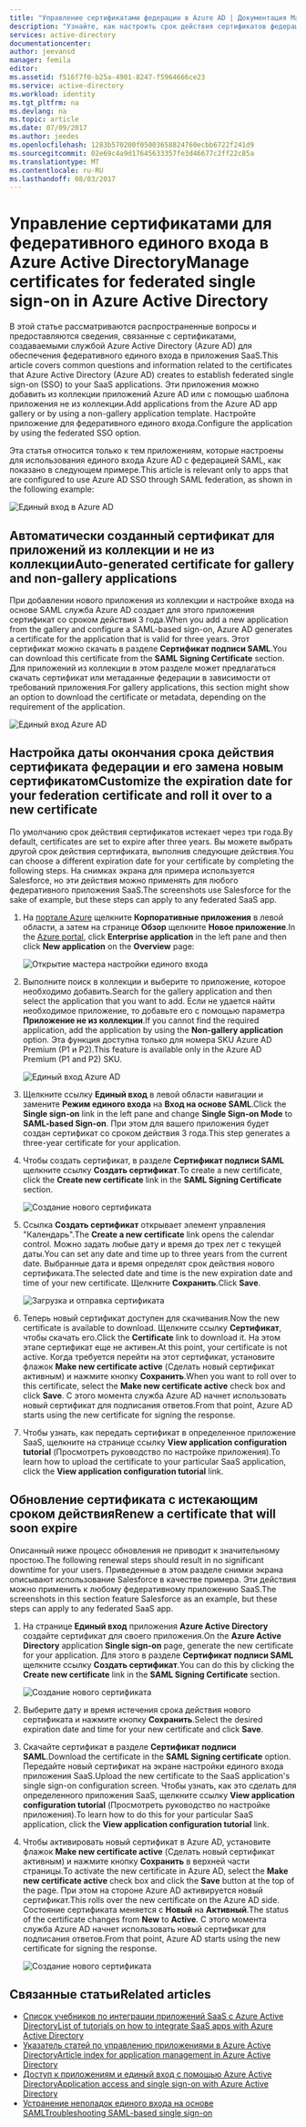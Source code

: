 ```yaml
---
title: "Управление сертификатами федерации в Azure AD | Документация Майкрософт"
description: "Узнайте, как настроить срок действия сертификатов федерации, а также обновлять сертификаты с истекающим сроком действия."
services: active-directory
documentationcenter: 
author: jeevansd
manager: femila
editor: 
ms.assetid: f516f7f0-b25a-4901-8247-f5964666ce23
ms.service: active-directory
ms.workload: identity
ms.tgt_pltfrm: na
ms.devlang: na
ms.topic: article
ms.date: 07/09/2017
ms.author: jeedes
ms.openlocfilehash: 1283b570200f05003658824760ecbb6722f241d9
ms.sourcegitcommit: 02e69c4a9d17645633357fe3d46677c2ff22c85a
ms.translationtype: MT
ms.contentlocale: ru-RU
ms.lasthandoff: 08/03/2017
---
```

# <a name="manage-certificates-for-federated-single-sign-on-in-azure-active-directory"></a><span data-ttu-id="9862e-103">Управление сертификатами для федеративного единого входа в Azure Active Directory</span><span class="sxs-lookup"><span data-stu-id="9862e-103">Manage certificates for federated single sign-on in Azure Active Directory</span></span>
<span data-ttu-id="9862e-104">В этой статье рассматриваются распространенные вопросы и предоставляются сведения, связанные с сертификатами, создаваемыми службой Azure Active Directory (Azure AD) для обеспечения федеративного единого входа в приложения SaaS.</span><span class="sxs-lookup"><span data-stu-id="9862e-104">This article covers common questions and information related to the certificates that Azure Active Directory (Azure AD) creates to establish federated single sign-on (SSO) to your SaaS applications.</span></span> <span data-ttu-id="9862e-105">Эти приложения можно добавить из коллекции приложений Azure AD или с помощью шаблона приложения не из коллекции.</span><span class="sxs-lookup"><span data-stu-id="9862e-105">Add applications from the Azure AD app gallery or by using a non-gallery application template.</span></span> <span data-ttu-id="9862e-106">Настройте приложение для федеративного единого входа.</span><span class="sxs-lookup"><span data-stu-id="9862e-106">Configure the application by using the federated SSO option.</span></span>

<span data-ttu-id="9862e-107">Эта статья относится только к тем приложениям, которые настроены для использования единого входа Azure AD с федерацией SAML, как показано в следующем примере.</span><span class="sxs-lookup"><span data-stu-id="9862e-107">This article is relevant only to apps that are configured to use Azure AD SSO through SAML federation, as shown in the following example:</span></span>

![Единый вход в Azure AD](./media/active-directory-sso-certs/saml_sso.PNG)

## <a name="auto-generated-certificate-for-gallery-and-non-gallery-applications"></a><span data-ttu-id="9862e-109">Автоматически созданный сертификат для приложений из коллекции и не из коллекции</span><span class="sxs-lookup"><span data-stu-id="9862e-109">Auto-generated certificate for gallery and non-gallery applications</span></span>
<span data-ttu-id="9862e-110">При добавлении нового приложения из коллекции и настройке входа на основе SAML служба Azure AD создает для этого приложения сертификат со сроком действия 3 года.</span><span class="sxs-lookup"><span data-stu-id="9862e-110">When you add a new application from the gallery and configure a SAML-based sign-on, Azure AD generates a certificate for the application that is valid for three years.</span></span> <span data-ttu-id="9862e-111">Этот сертификат можно скачать в разделе **Сертификат подписи SAML**.</span><span class="sxs-lookup"><span data-stu-id="9862e-111">You can download this certificate from the **SAML Signing Certificate** section.</span></span> <span data-ttu-id="9862e-112">Для приложений из коллекции в этом разделе может предлагаться скачать сертификат или метаданные федерации в зависимости от требований приложения.</span><span class="sxs-lookup"><span data-stu-id="9862e-112">For gallery applications, this section might show an option to download the certificate or metadata, depending on the requirement of the application.</span></span>

![Единый вход Azure AD](./media/active-directory-sso-certs/saml_certificate_download.png)

## <a name="customize-the-expiration-date-for-your-federation-certificate-and-roll-it-over-to-a-new-certificate"></a><span data-ttu-id="9862e-114">Настройка даты окончания срока действия сертификата федерации и его замена новым сертификатом</span><span class="sxs-lookup"><span data-stu-id="9862e-114">Customize the expiration date for your federation certificate and roll it over to a new certificate</span></span>
<span data-ttu-id="9862e-115">По умолчанию срок действия сертификатов истекает через три года.</span><span class="sxs-lookup"><span data-stu-id="9862e-115">By default, certificates are set to expire after three years.</span></span> <span data-ttu-id="9862e-116">Вы можете выбрать другой срок действия сертификата, выполнив следующие действия.</span><span class="sxs-lookup"><span data-stu-id="9862e-116">You can choose a different expiration date for your certificate by completing the following steps.</span></span>
<span data-ttu-id="9862e-117">На снимках экрана для примера используется Salesforce, но эти действия можно применять для любого федеративного приложения SaaS.</span><span class="sxs-lookup"><span data-stu-id="9862e-117">The screenshots use Salesforce for the sake of example, but these steps can apply to any federated SaaS app.</span></span>

1. <span data-ttu-id="9862e-118">На [портале Azure](https://aad.portal.azure.com) щелкните **Корпоративные приложения** в левой области, а затем на странице **Обзор** щелкните **Новое приложение**.</span><span class="sxs-lookup"><span data-stu-id="9862e-118">In the [Azure portal](https://aad.portal.azure.com), click **Enterprise application** in the left pane and then click **New application** on the **Overview** page:</span></span>

   ![Открытие мастера настройки единого входа](./media/active-directory-sso-certs/enterprise_application_new_application.png)

2. <span data-ttu-id="9862e-120">Выполните поиск в коллекции и выберите то приложение, которое необходимо добавить.</span><span class="sxs-lookup"><span data-stu-id="9862e-120">Search for the gallery application and then select the application that you want to add.</span></span> <span data-ttu-id="9862e-121">Если не удается найти необходимое приложение, то добавьте его с помощью параметра **Приложение не из коллекции**.</span><span class="sxs-lookup"><span data-stu-id="9862e-121">If you cannot find the required application, add the application by using the **Non-gallery application** option.</span></span> <span data-ttu-id="9862e-122">Эта функция доступна только для номера SKU Azure AD Premium (P1 и P2).</span><span class="sxs-lookup"><span data-stu-id="9862e-122">This feature is available only in the Azure AD Premium (P1 and P2) SKU.</span></span>

    ![Единый вход Azure AD](./media/active-directory-sso-certs/add_gallery_application.png)

3. <span data-ttu-id="9862e-124">Щелкните ссылку **Единый вход** в левой области навигации и замените **Режим единого входа** на **Вход на основе SAML**.</span><span class="sxs-lookup"><span data-stu-id="9862e-124">Click the **Single sign-on** link in the left pane and change **Single Sign-on Mode** to **SAML-based Sign-on**.</span></span> <span data-ttu-id="9862e-125">При этом для вашего приложения будет создан сертификат со сроком действия 3 года.</span><span class="sxs-lookup"><span data-stu-id="9862e-125">This step generates a three-year certificate for your application.</span></span>

4. <span data-ttu-id="9862e-126">Чтобы создать сертификат, в разделе **Сертификат подписи SAML** щелкните ссылку **Создать сертификат**.</span><span class="sxs-lookup"><span data-stu-id="9862e-126">To create a new certificate, click the **Create new certificate** link in the **SAML Signing Certificate** section.</span></span>

    ![Создание нового сертификата](./media/active-directory-sso-certs/create_new_certficate.png)

5. <span data-ttu-id="9862e-128">Ссылка **Создать сертификат** открывает элемент управления "Календарь".</span><span class="sxs-lookup"><span data-stu-id="9862e-128">The **Create a new certificate** link opens the calendar control.</span></span> <span data-ttu-id="9862e-129">Можно задать любые дату и время до трех лет с текущей даты.</span><span class="sxs-lookup"><span data-stu-id="9862e-129">You can set any date and time up to three years from the current date.</span></span> <span data-ttu-id="9862e-130">Выбранные дата и время определят срок действия нового сертификата.</span><span class="sxs-lookup"><span data-stu-id="9862e-130">The selected date and time is the new expiration date and time of your new certificate.</span></span> <span data-ttu-id="9862e-131">Щелкните **Сохранить**.</span><span class="sxs-lookup"><span data-stu-id="9862e-131">Click **Save**.</span></span>

    ![Загрузка и отправка сертификата](./media/active-directory-sso-certs/certifcate_date_selection.PNG)

6. <span data-ttu-id="9862e-133">Теперь новый сертификат доступен для скачивания.</span><span class="sxs-lookup"><span data-stu-id="9862e-133">Now the new certificate is available to download.</span></span> <span data-ttu-id="9862e-134">Щелкните ссылку **Сертификат**, чтобы скачать его.</span><span class="sxs-lookup"><span data-stu-id="9862e-134">Click the **Certificate** link to download it.</span></span> <span data-ttu-id="9862e-135">На этом этапе сертификат еще не активен.</span><span class="sxs-lookup"><span data-stu-id="9862e-135">At this point, your certificate is not active.</span></span> <span data-ttu-id="9862e-136">Когда требуется перейти на этот сертификат, установите флажок **Make new certificate active** (Сделать новый сертификат активным) и нажмите кнопку **Сохранить**.</span><span class="sxs-lookup"><span data-stu-id="9862e-136">When you want to roll over to this certificate, select the **Make new certificate active** check box and click **Save**.</span></span> <span data-ttu-id="9862e-137">С этого момента служба Azure AD начнет использовать новый сертификат для подписания ответов.</span><span class="sxs-lookup"><span data-stu-id="9862e-137">From that point, Azure AD starts using the new certificate for signing the response.</span></span>

7.  <span data-ttu-id="9862e-138">Чтобы узнать, как передать сертификат в определенное приложение SaaS, щелкните на странице ссылку **View application configuration tutorial** (Просмотреть руководство по настройке приложения).</span><span class="sxs-lookup"><span data-stu-id="9862e-138">To learn how to upload the certificate to your particular SaaS application, click the **View application configuration tutorial** link.</span></span>

## <a name="renew-a-certificate-that-will-soon-expire"></a><span data-ttu-id="9862e-139">Обновление сертификата с истекающим сроком действия</span><span class="sxs-lookup"><span data-stu-id="9862e-139">Renew a certificate that will soon expire</span></span>
<span data-ttu-id="9862e-140">Описанный ниже процесс обновления не приводит к значительному простою.</span><span class="sxs-lookup"><span data-stu-id="9862e-140">The following renewal steps should result in no significant downtime for your users.</span></span> <span data-ttu-id="9862e-141">Приведенные в этом разделе снимки экрана описывают использование Salesforce в качестве примера. Эти действия можно применить к любому федеративному приложению SaaS.</span><span class="sxs-lookup"><span data-stu-id="9862e-141">The screenshots in this section feature Salesforce as an example, but these steps can apply to any federated SaaS app.</span></span>

1. <span data-ttu-id="9862e-142">На странице **Единый вход** приложения **Azure Active Directory** создайте сертификат для своего приложения.</span><span class="sxs-lookup"><span data-stu-id="9862e-142">On the **Azure Active Directory** application **Single sign-on** page, generate the new certificate for your application.</span></span> <span data-ttu-id="9862e-143">Для этого в разделе **Сертификат подписи SAML** щелкните ссылку **Создать сертификат**.</span><span class="sxs-lookup"><span data-stu-id="9862e-143">You can do this by clicking the **Create new certificate** link in the **SAML Signing Certificate** section.</span></span>

    ![Создание нового сертификата](./media/active-directory-sso-certs/create_new_certficate.png)

2. <span data-ttu-id="9862e-145">Выберите дату и время истечения срока действия нового сертификата и нажмите кнопку **Сохранить**.</span><span class="sxs-lookup"><span data-stu-id="9862e-145">Select the desired expiration date and time for your new certificate and click **Save**.</span></span>

3. <span data-ttu-id="9862e-146">Скачайте сертификат в разделе **Сертификат подписи SAML**.</span><span class="sxs-lookup"><span data-stu-id="9862e-146">Download the certificate in the **SAML Signing certificate** option.</span></span> <span data-ttu-id="9862e-147">Передайте новый сертификат на экране настройки единого входа приложения SaaS.</span><span class="sxs-lookup"><span data-stu-id="9862e-147">Upload the new certificate to the SaaS application's single sign-on configuration screen.</span></span> <span data-ttu-id="9862e-148">Чтобы узнать, как это сделать для определенного приложения SaaS, щелкните ссылку **View application configuration tutorial** (Просмотреть руководство по настройке приложения).</span><span class="sxs-lookup"><span data-stu-id="9862e-148">To learn how to do this for your particular SaaS application, click the **View application configuration tutorial** link.</span></span>
   
4. <span data-ttu-id="9862e-149">Чтобы активировать новый сертификат в Azure AD, установите флажок **Make new certificate active** (Сделать новый сертификат активным) и нажмите кнопку **Сохранить** в верхней части страницы.</span><span class="sxs-lookup"><span data-stu-id="9862e-149">To activate the new certificate in Azure AD, select the **Make new certificate active** check box and click the **Save** button at the top of the page.</span></span> <span data-ttu-id="9862e-150">При этом на стороне Azure AD активируется новый сертификат.</span><span class="sxs-lookup"><span data-stu-id="9862e-150">This rolls over the new certificate on the Azure AD side.</span></span> <span data-ttu-id="9862e-151">Состояние сертификата меняется с **Новый** на **Активный**.</span><span class="sxs-lookup"><span data-stu-id="9862e-151">The status of the certificate changes from **New** to **Active**.</span></span> <span data-ttu-id="9862e-152">С этого момента служба Azure AD начнет использовать новый сертификат для подписания ответов.</span><span class="sxs-lookup"><span data-stu-id="9862e-152">From that point, Azure AD starts using the new certificate for signing the response.</span></span> 
   
    ![Создание нового сертификата](./media/active-directory-sso-certs/new_certificate_download.png)

## <a name="related-articles"></a><span data-ttu-id="9862e-154">Связанные статьи</span><span class="sxs-lookup"><span data-stu-id="9862e-154">Related articles</span></span>
* [<span data-ttu-id="9862e-155">Список учебников по интеграции приложений SaaS с Azure Active Directory</span><span class="sxs-lookup"><span data-stu-id="9862e-155">List of tutorials on how to integrate SaaS apps with Azure Active Directory</span></span>](active-directory-saas-tutorial-list.md)
* [<span data-ttu-id="9862e-156">Указатель статей по управлению приложениями в Azure Active Directory</span><span class="sxs-lookup"><span data-stu-id="9862e-156">Article index for application management in Azure Active Directory</span></span>](active-directory-apps-index.md)
* [<span data-ttu-id="9862e-157">Доступ к приложениям и единый вход с помощью Azure Active Directory</span><span class="sxs-lookup"><span data-stu-id="9862e-157">Application access and single sign-on with Azure Active Directory</span></span>](active-directory-appssoaccess-whatis.md)
* [<span data-ttu-id="9862e-158">Устранение неполадок единого входа на основе SAML</span><span class="sxs-lookup"><span data-stu-id="9862e-158">Troubleshooting SAML-based single sign-on</span></span>](active-directory-saml-debugging.md)
